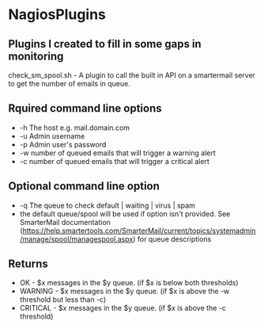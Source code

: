 # NagiosPlugins
## Plugins I created to fill in some gaps in monitoring

check_sm_spool.sh - A plugin to call the built in API on a smartermail server to get the number of emails in queue. 

## Rquired command line options
- -h The host e.g. mail.domain.com
- -u Admin username
- -p Admin user's password
- -w number of queued emails that will trigger a warning alert
- -c number of queued emails that will trigger a critical alert

## Optional command line option
- -q The queue to check default | waiting | virus | spam
- the default queue/spool will be used if option isn't provided. See SmarterMail documentation (https://help.smartertools.com/SmarterMail/current/topics/systemadmin/manage/spool/managespool.aspx) for queue descriptions 

## Returns
- OK - $x messages in the $y queue. (if $x is below both thresholds)
- WARNING - $x messages in the $y queue. (if $x is above the -w threshold but less than -c)
- CRITICAL - $x messages in the $y queue. (if $x is above the -c threshold)
